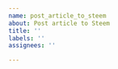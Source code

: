 ```yaml
---
name: post_article_to_steem
about: Post article to Steem
title: ''
labels: ''
assignees: ''

---
```

<!--
---
title: Your article title
tags: Your article tags, example: tag1,tag2,tag3
reword: Detail instruction is here (https://github.com/steemfans/post-to-steem-action#reward)
date: Your schedual posting date. The format MUST be *YYYY-MM-DD hh:mm:ss*, example: 2022-04-01 00:01:10
---
Your article content starts here.
-->

